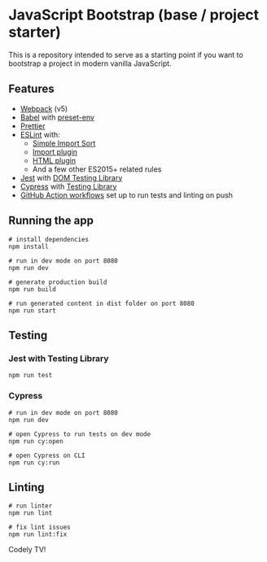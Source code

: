 # JavaScript Bootstrap (base / project starter)

This is a repository intended to serve as a starting point if you want to bootstrap a project in modern vanilla JavaScript.

## Features

- [Webpack](https://webpack.js.org/) (v5)
- [Babel](https://babeljs.io/) with [preset-env](https://babeljs.io/docs/en/babel-preset-env)
- [Prettier](https://prettier.io/)
- [ESLint](https://eslint.org/) with:
  - [Simple Import Sort](https://github.com/lydell/eslint-plugin-simple-import-sort/)
  - [Import plugin](https://github.com/benmosher/eslint-plugin-import/)
  - [HTML plugin](https://github.com/BenoitZugmeyer/eslint-plugin-html)
  - And a few other ES2015+ related rules
- [Jest](https://jestjs.io) with [DOM Testing Library](https://testing-library.com/docs/dom-testing-library/intro)
- [Cypress](https://www.cypress.io/) with [Testing Library](https://testing-library.com/docs/cypress-testing-library/)
- [GitHub Action workflows](https://github.com/features/actions) set up to run tests and linting on push

## Running the app

```
# install dependencies
npm install

# run in dev mode on port 8080
npm run dev

# generate production build
npm run build

# run generated content in dist folder on port 8080
npm run start
```

## Testing

### Jest with Testing Library

```
npm run test
```

### Cypress

```
# run in dev mode on port 8080
npm run dev

# open Cypress to run tests on dev mode
npm run cy:open

# open Cypress on CLI
npm run cy:run
```

## Linting

```
# run linter
npm run lint

# fix lint issues
npm run lint:fix
```

Codely TV!
